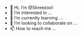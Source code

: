 - 👋 Hi, I’m @Skreezool
- 👀 I’m interested in ...
- 🌱 I’m currently learning ...
- 💞️ I’m looking to collaborate on ...
- 📫 How to reach me ...

<!---
Skreezool/Skreezool is a ✨ special ✨ repository because its `README.md` (this file) appears on your GitHub profile.
You can click the Preview link to take a look at your changes.
--->
